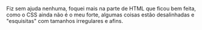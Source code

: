 Fiz sem ajuda nenhuma, foquei mais na parte de HTML que ficou bem feita, como o CSS ainda não é o meu forte, algumas coisas estão desalinhadas e "esquisitas" com tamanhos irregulares e afins.
